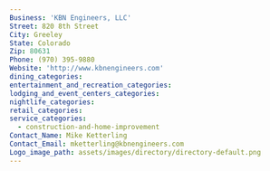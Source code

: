 ```yaml
---
Business: 'KBN Engineers, LLC'
Street: 820 8th Street
City: Greeley
State: Colorado
Zip: 80631
Phone: (970) 395-9880
Website: 'http://www.kbnengineers.com'
dining_categories:
entertainment_and_recreation_categories:
lodging_and_event_centers_categories:
nightlife_categories:
retail_categories:
service_categories:
  - construction-and-home-improvement
Contact_Name: Mike Ketterling
Contact_Email: mketterling@kbnengineers.com
Logo_image_path: assets/images/directory/directory-default.png
---
```



